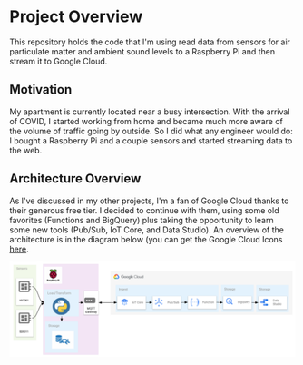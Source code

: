 # Project Overview
This repository holds the code that I'm using read data from sensors for air particulate matter and ambient sound levels to a Raspberry Pi and then stream it to Google Cloud.

## Motivation
My apartment is currently located near a busy intersection. With the arrival of COVID, I started working from home and became much more aware of the volume of traffic going by outside. So I did what any engineer would do: I bought a Raspberry Pi and a couple sensors and started streaming data to the web.

## Architecture Overview
As I've discussed in my other projects, I'm a fan of Google Cloud thanks to their generous free tier. I decided to continue with them, using some old favorites (Functions and BigQuery) plus taking the opportunity to learn some new tools (Pub/Sub, IoT Core, and Data Studio). An overview of the architecture is in the diagram below (you can get the Google Cloud Icons [here](https://cloud.google.com/icons/).

![RPi Architecture](https://raw.githubusercontent.com/fritzel56/rpi-sensors/master/images/rpi-architecture.png)
